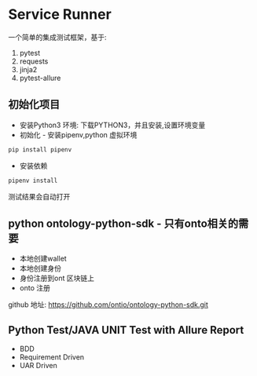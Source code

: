 
# Service Runner

一个简单的集成测试框架，基于:

1. pytest
2. requests
3. jinja2
4. pytest-allure

## 初始化项目

- 安装Python3 环境: 下载PYTHON3，并且安装,设置环境变量
- 初始化 - 安装pipenv,python 虚拟环境

```sh
pip install pipenv
```

- 安装依赖

```sh 
pipenv install
```


测试结果会自动打开

## python ontology-python-sdk - 只有onto相关的需要

- 本地创建wallet
- 本地创建身份
- 身份注册到ont 区块链上
- onto 注册

github 地址: https://github.com/ontio/ontology-python-sdk.git
 


## Python Test/JAVA UNIT Test with Allure Report

- BDD
- Requirement Driven
- UAR Driven


